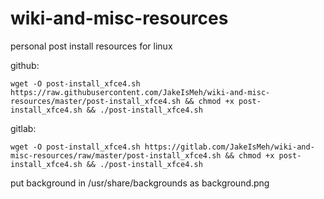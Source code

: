 # wiki-and-misc-resources
personal post install resources for linux

github:
```
wget -O post-install_xfce4.sh https://raw.githubusercontent.com/JakeIsMeh/wiki-and-misc-resources/master/post-install_xfce4.sh && chmod +x post-install_xfce4.sh && ./post-install_xfce4.sh
```

gitlab:
```
wget -O post-install_xfce4.sh https://gitlab.com/JakeIsMeh/wiki-and-misc-resources/raw/master/post-install_xfce4.sh && chmod +x post-install_xfce4.sh && ./post-install_xfce4.sh
```

put background in /usr/share/backgrounds as background.png
